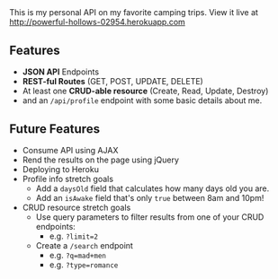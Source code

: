 ##  
This is my personal API on my favorite camping trips. View it live at http://powerful-hollows-02954.herokuapp.com

## Features
* **JSON API** Endpoints
* **REST-ful Routes** (GET, POST, UPDATE, DELETE)
* At least one **CRUD-able resource** (Create, Read, Update, Destroy)
* and an `/api/profile` endpoint with some basic details about me.


## Future Features
* Consume API using AJAX
* Rend the results on the page using jQuery
* Deploying to Heroku
* Profile info stretch goals
    * Add a `daysOld` field that calculates how many days old you are.
    * Add an `isAwake` field that's only `true` between 8am and 10pm!
* CRUD resource stretch goals
    * Use query parameters to filter results from one of your CRUD endpoints:
        - e.g. `?limit=2`  
    * Create a `/search` endpoint
        - e.g. `?q=mad+men`  
        - e.g. `?type=romance`  
